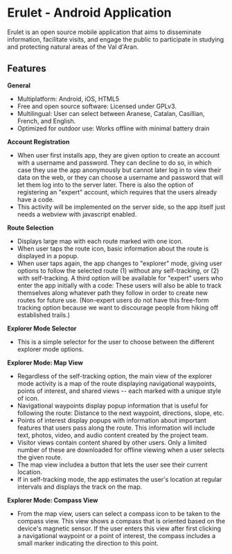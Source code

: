 Erulet - Android Application
===========================

Erulet is an open source mobile application that aims to disseminate information, facilitate visits, and engage the public to participate in studying and protecting natural areas of the Val d'Aran.

Features
-----------------

**General**

* Multiplatform: Android, iOS, HTML5
* Free and open source software: Licensed under GPLv3.
* Multilingual: User can select between Aranese, Catalan, Casillian, French, and English.
* Optimized for outdoor use: Works offline with minimal battery drain

**Account Registration**

* When user first installs app, they are given option to create an account with a username and password. They can decline to do so, in which case they use the app anonymously but cannot later log in to view their data on the web, or they can choose a username and password that will let them log into to the server later. There is also the option of registering an "expert" account, which requires that the users already have a code.
* This activity will be implemented on the server side, so the app itself just needs a webview with javascript enabled.

**Route Selection**

* Displays large map with each route marked with one icon.
* When user taps the route icon, basic information about the route is displayed in a popup.
* When user taps again, the app changes to "explorer" mode, giving user options to follow the selected route (1) without any self-tracking, or (2) with self-tracking. A third option will be available for "expert" users who enter the app initially with a code: These users will also be able to track themselves along whatever path they follow in order to create new routes for future use. (Non-expert users do not have this free-form tracking option because we want to discourage people from hiking off established trails.)
 
**Explorer Mode Selector**

* This is a simple selector for the user to choose between the different explorer mode options.

**Explorer Mode: Map View**

* Regardless of the self-tracking option, the main view of the explorer mode activity is a map of the route displaying navigational waypoints, points of interest, and shared views -- each marked with a unique style of icon.
* Navigational waypoints display popup information that is useful for following the route: Distance to the next waypoint, directions, slope, etc.
* Points of interest display popups with information about important features that users pass along the route. This information will include text, photos, video, and audio content created by the project team.
* Visitor views contain content shared by other users. Only a limited number of these are downloaded for offline viewing when a user selects the given route.
* The map view includea a button that lets the user see their current location.
* If in self-tracking mode, the app estimates the user's location at regular intervals and displays the track on the map.


**Explorer Mode: Compass View**

* From the map view, users can select a compass icon to be taken to the compass view. This view shows a compass that is oriented based on the device's magnetic sensor. If the user enters this view after first clicking a navigational waypoint or a point of interest, the compass includes a small marker indicating the direction to this point.
